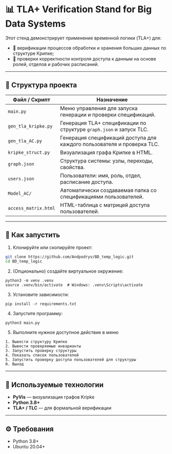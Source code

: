 # 📊 TLA+ Verification Stand for Big Data Systems

Этот стенд демонстрирует применение временной логики (TLA+) для:
- 🧠 верификации процессов обработки и хранения больших данных по структуре Крипке;
- 🔐 проверки корректности контроля доступа к данным на основе ролей, отделов и рабочих расписаний.


---

## 📌 Структура проекта


| Файл / Скрипт         | Назначение                                                                 |
|-----------------------|----------------------------------------------------------------------------|
| `main.py`             | Меню управления для запуска генерации и проверки спецификаций.             |
| `gen_tla_kripke.py`   | Генерация TLA+ спецификации по структуре `graph.json` и запуск TLC.        |
| `gen_tla_AC.py`       | Генерация спецификаций доступа для каждого пользователя и проверка TLC.    |
| `kripke_struct.py`    | Визуализация графа Крипке в HTML.                                          |
| `graph.json`          | Структура системы: узлы, переходы, свойства.                               |
| `users.json`          | Пользователи: имя, роль, отдел, расписание доступа.                        |
| `Model_AC/`           | Автоматически создаваемая папка со спецификациями пользователей.           |
| `access_matrix.html`  | HTML-таблица с матрицей доступа пользователей. 

---

## 🚀 Как запустить

1. Клонируйте или скопируйте проект:

```bash
git clone https://github.com/Andpodryv/BD_temp_logic.git
cd BD_temp_logic
```

2. (Опционально) создайте виртуальное окружение:

```
python3 -m venv .venv
source .venv/bin/activate  # Windows: .venv\Scripts\activate
```

3. Установите зависимости:

```
pip install -r requirements.txt
```

4. Запустите программу:

```
python3 main.py
```

5. Выполните нужное доступное действие в меню

```
1. Вывести структуру Крипке
2. Вывести проверяемые инварианты
3. Запустить проверку структуры
4. Показать список пользователей
5. Запустить проверку доступа пользователей для структуры
0. Выход
```

---

## 🧰 Используемые технологии

- **PyVis** — визуализация графов Kripke
- **Python 3.8+**
- **TLA+ / TLC** — для формальной верификации



---

## ⚙️ Требования

- Python 3.8+
- Ubuntu 20.04+
